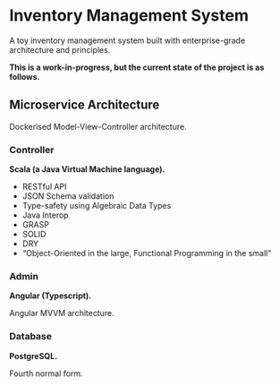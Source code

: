 # Inventory Management System

A toy inventory management system built with enterprise-grade architecture and principles.

**This is a work-in-progress, but the current state of the project is as follows.**

## Microservice Architecture

Dockerised Model-View-Controller architecture.

### Controller

**Scala (a Java Virtual Machine language).**

* RESTful API
* JSON Schema validation
* Type-safety using Algebraic Data Types
* Java Interop
* GRASP
* SOLID
* DRY
* “Object-Oriented in the large, Functional Programming in the small”

### Admin

**Angular (Typescript).**

Angular MVVM architecture.

### Database

**PostgreSQL.**

Fourth normal form.
